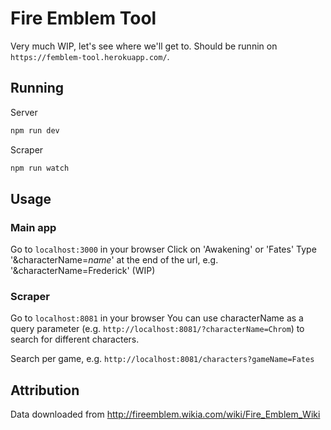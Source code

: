 # Fire Emblem Tool
Very much WIP, let's see where we'll get to. Should be runnin on `https://femblem-tool.herokuapp.com/`.

## Running
Server
``` bash
npm run dev
```
Scraper
``` bash
npm run watch
```

## Usage
### Main app
Go to `localhost:3000` in your browser
Click on 'Awakening' or 'Fates'
Type '&characterName=*name*' at the end of the url, e.g. '&characterName=Frederick' (WIP)
### Scraper
Go to `localhost:8081` in your browser
You can use characterName as a query parameter (e.g. `http://localhost:8081/?characterName=Chrom`) to search for different characters.

Search per game, e.g. `http://localhost:8081/characters?gameName=Fates`

## Attribution
Data downloaded from http://fireemblem.wikia.com/wiki/Fire_Emblem_Wiki
